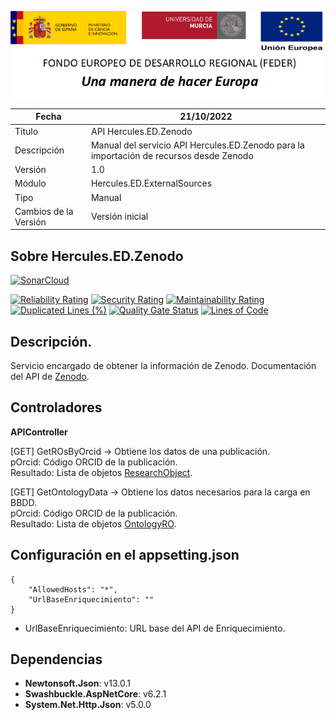 ![](../../../Docs/media/CabeceraDocumentosMD.png)

| Fecha         | 21/10/2022                                                  |
| ------------- | ------------------------------------------------------------ |
|Titulo|API Hercules.ED.Zenodo| 
|Descripción|Manual del servicio API Hercules.ED.Zenodo para la importación de recursos desde Zenodo|
|Versión|1.0|
|Módulo|Hercules.ED.ExternalSources|
|Tipo|Manual|
|Cambios de la Versión| Versión inicial|

## Sobre Hercules.ED.Zenodo

[![SonarCloud](https://sonarcloud.io/images/project_badges/sonarcloud-white.svg)](https://sonarcloud.io/summary/new_code?id=Hercules.ED.Zenodo)

[![Reliability Rating](https://sonarcloud.io/api/project_badges/measure?project=Hercules.ED.Zenodo&metric=reliability_rating)](https://sonarcloud.io/summary/new_code?id=Hercules.ED.Zenodo)
[![Security Rating](https://sonarcloud.io/api/project_badges/measure?project=Hercules.ED.Zenodo&metric=security_rating)](https://sonarcloud.io/summary/new_code?id=Hercules.ED.Zenodo)
[![Maintainability Rating](https://sonarcloud.io/api/project_badges/measure?project=Hercules.ED.Zenodo&metric=sqale_rating)](https://sonarcloud.io/summary/new_code?id=Hercules.ED.Zenodo)
[![Duplicated Lines (%)](https://sonarcloud.io/api/project_badges/measure?project=Hercules.ED.Zenodo&metric=duplicated_lines_density)](https://sonarcloud.io/summary/new_code?id=Hercules.ED.Zenodo)
[![Quality Gate Status](https://sonarcloud.io/api/project_badges/measure?project=Hercules.ED.Zenodo&metric=alert_status)](https://sonarcloud.io/summary/new_code?id=Hercules.ED.Zenodo)
[![Lines of Code](https://sonarcloud.io/api/project_badges/measure?project=Hercules.ED.Zenodo&metric=ncloc)](https://sonarcloud.io/summary/new_code?id=Hercules.ED.Zenodo)

## Descripción.
Servicio encargado de obtener la información de Zenodo. Documentación del API de [Zenodo](https://developers.zenodo.org/). 

## Controladores

**APIController**  

[GET] GetROsByOrcid -> Obtiene los datos de una publicación.  
pOrcid: Código ORCID de la publicación.  
Resultado: Lista de objetos [ResearchObject](https://github.com/HerculesCRUE/HerculesED/blob/main/src/Hercules.ED.ExternalSources/Hercules.ED.Zenodo/Models/Data/ResearchObject.cs).

[GET] GetOntologyData -> Obtiene los datos necesarios para la carga en BBDD.  
pOrcid: Código ORCID de la publicación.  
Resultado: Lista de objetos [OntologyRO](https://github.com/HerculesCRUE/HerculesED/blob/main/src/Hercules.ED.ExternalSources/Hercules.ED.Zenodo/Models/Data/OntologyRO.cs).

## Configuración en el appsetting.json
```json{
{
	"AllowedHosts": "*",
	"UrlBaseEnriquecimiento": ""
}
```

- UrlBaseEnriquecimiento: URL base del API de Enriquecimiento.

## Dependencias
- **Newtonsoft.Json**: v13.0.1
- **Swashbuckle.AspNetCore**: v6.2.1
- **System.Net.Http.Json**: v5.0.0
